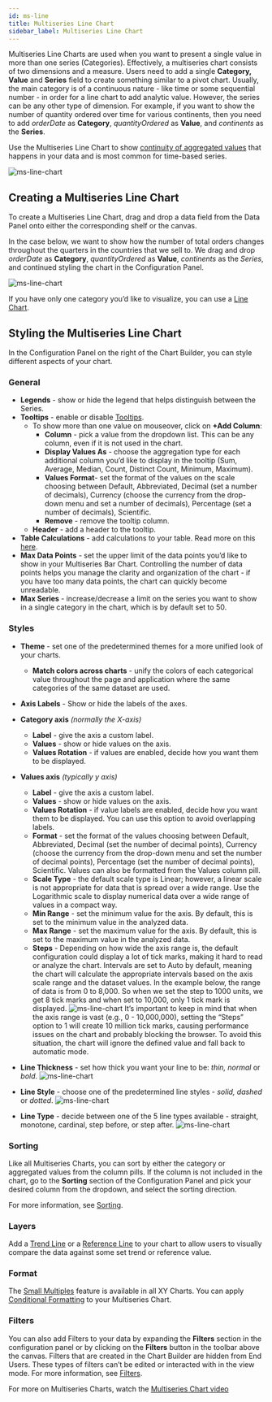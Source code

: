 ```yaml
---
id: ms-line
title: Multiseries Line Chart
sidebar_label: Multiseries Line Chart
---
```


<div style={{textAlign: "justify"}}>

Multiseries Line Charts are used when you want to present a single value in more than one series (Categories). Effectively, a multiseries chart consists of two dimensions and a measure. Users need to add a single **Category, Value** and **Series** field to create something similar to a pivot chart. Usually, the main category is of a continuous nature - like time or some sequential number - in order for a line chart to add analytic value. However, the series can be any other type of dimension. For example, if you want to show the number of quantity ordered over time for various continents, then you need to add *orderDate* as **Category**, *quantityOrdered* as **Value**, and *continents* as the **Series**.

Use the Multiseries Line Chart to show <u>continuity of aggregated values</u> that happens in your data and is most common for time-based series.

![ms-line-chart](https://s3.amazonaws.com/cdn.qrvey.com/documentation_assets/ui-docs/dataviews/chart-types-all/MS-Line/ms-line.png#thumbnail) 
 

## Creating a Multiseries Line Chart

To create a Multiseries Line Chart, drag and drop a data field from the Data Panel onto either the corresponding shelf or the canvas. 

In the case below, we want to show how the number of total orders changes throughout the quarters in the countries that we sell to. We drag and drop *orderDate* as **Category**, *quantityOrdered* as **Value**, *continents* as the *Series*, and continued styling the chart in the Configuration Panel.

![ms-line-chart](https://s3.amazonaws.com/cdn.qrvey.com/documentation_assets/ui-docs/dataviews/chart-types-all/MS-Line/create.gif#thumbnail) 



If you have only one category you’d like to visualize, you can use a [Line Chart](../chart-types/line.md).


## Styling the Multiseries Line Chart
In the Configuration Panel on the right of the Chart Builder, you can style different aspects of your chart.

### General
* **Legends** - show or hide the legend that helps distinguish between the Series.
* **Tooltips** - enable or disable [Tooltips](../tooltips.md).
  * To show more than one value on mouseover, click on **+Add Column**:
      * **Column** - pick a value from the dropdown list. This can be any column, even if it is not used in the chart.
      * **Display Values As** - choose the aggregation type for each additional column you’d like to display in the tooltip (Sum, Average, Median, Count, Distinct Count, Minimum, Maximum).
      * **Values Format**- set the format of the values on the scale choosing between Default, Abbreviated, Decimal (set a number of decimals), Currency (choose the currency from the drop-down menu and set a number of decimals), Percentage (set a number of decimals), Scientific.
      * **Remove** - remove the tooltip column.
  * **Header** - add a header to the tooltip.
* **Table Calculations** - add calculations to your table. Read more on this [here](../../dataviews/table-calculations.md).
* **Max Data Points** - set the upper limit of the data points you’d like to show in your Multiseries Bar Chart. Controlling the number of data points helps you manage the clarity and organization of the chart - if you have too many data points, the chart can quickly become unreadable.
* **Max Series** - increase/decrease a limit on the series you want to show in a single category in the chart, which is by default set to 50.

### Styles
* **Theme** - set one of the predetermined themes for a more unified look of your charts.
   * **Match colors across charts** - unify the colors of each categorical value throughout the page and application where the same categories of the same dataset are used.
* **Axis Labels** - Show or hide the labels of the axes.
* **Category axis** *(normally the X-axis)*
    * **Label** - give the axis a custom label.
    * **Values** - show or hide values on the axis.
    * **Values Rotation** - if values are enabled, decide how you want them to be displayed.
* **Values axis** *(typically y axis)*
    * **Label** - give the axis a custom label.
    * **Values** - show or hide values on the axis.
    * **Values Rotation** - if value labels are enabled, decide how you want them to be displayed. You can use this option to avoid overlapping labels.
    * **Format** - set the format of the values choosing between Default, Abbreviated, Decimal (set the number of decimal points), Currency (choose the currency from the drop-down menu and set the number of decimal points), Percentage (set the number of decimal points), Scientific. Values can also be formatted from the Values column pill.
    * **Scale Type** - the default scale type is Linear; however, a linear scale is not appropriate for data that is spread over a wide range. Use the Logarithmic scale to display numerical data over a wide range of values in a compact way.
    * **Min Range** - set the minimum value for the axis. By default, this is set to the minimum value in the analyzed data.
    * **Max Range** - set the maximum value for the axis. By default, this is set to the maximum value in the analyzed data.
    * **Steps** - Depending on how wide the axis range is, the default configuration could display a lot of tick marks, making it hard to read or analyze the chart. Intervals are set to Auto by default, meaning the chart will calculate the appropriate intervals based on the axis scale range and the dataset values. In the example below, the range of data is from 0 to 8,000. So when we set the step to 1000 units, we get 8 tick marks and when set to 10,000, only 1 tick mark is displayed.
    ![ms-line-chart](https://s3.amazonaws.com/cdn.qrvey.com/documentation_assets/ui-docs/dataviews/chart-types-all/MS-Line/steps.gif#thumbnail)
    It’s important to keep in mind that when the axis range is vast (e.g., 0 - 10,000,000), setting the “Steps” option to 1 will create 10 million tick marks, causing performance issues on the chart and probably blocking the browser. To avoid this situation, the chart will ignore the defined value and fall back to automatic mode.
* **Line Thickness** - set how thick you want your line to be: *thin, normal* or *bold*. 
![ms-line-chart](https://s3.amazonaws.com/cdn.qrvey.com/documentation_assets/ui-docs/dataviews/chart-types-all/MS-Line/thick.png#thumbnail-60) 

* **Line Style** - choose one of the predetermined line styles - *solid, dashed* or *dotted*.
![ms-line-chart](https://s3.amazonaws.com/cdn.qrvey.com/documentation_assets/ui-docs/dataviews/chart-types-all/MS-Line/style.png#thumbnail-60) 

* **Line Type** - decide between one of the 5 line types available - straight, monotone, cardinal, step before, or step after. 
![ms-line-chart](https://s3.amazonaws.com/cdn.qrvey.com/documentation_assets/ui-docs/dataviews/chart-types-all/MS-Line/type.png#thumbnail-60) 

### Sorting
Like all Multiseries Charts, you can sort by either the category or aggregated values from the column pills. If the column is not included in the chart, go to the **Sorting** section of the Configuration Panel and pick your desired column from the dropdown, and select the sorting direction.
 
For more information, see [Sorting](../sorting.md). 
 
### Layers
Add a [Trend Line](../configure-charts/chart-layers.md#trend-line) or a [Reference Line](../configure-charts/chart-layers.md#reference-line) to your chart to allow users to visually compare the data against some set trend or reference value.
 

### Format
The [Small Multiples](../configure-charts/chart-format.md#small-multiples) feature is available in all XY Charts.
You can apply [Conditional Formatting](../configure-charts/chart-format.md#small-multiples#conditional-formatting) to your Multiseries Chart.
 
### Filters
You can also add Filters to your data by expanding the **Filters** section in the configuration panel or by clicking on the **Filters** button in the toolbar above the canvas.
Filters that are created in the Chart Builder are hidden from End Users. These types of filters can’t be edited or interacted with in the view mode. For more information, see [Filters](../configure-charts/chart-filters.md).
 
For more on Multiseries Charts, watch the <a href="/docs-v2/video-training/legacy/multi-series.md" target="_blank">Multiseries Chart video</a>


</div>